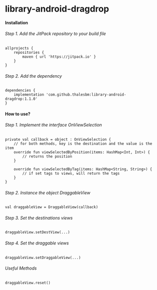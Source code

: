 # library-android-dragdrop

#### Installation

###### Step 1. Add the JitPack repository to your build file
```
allprojects {
    repositories {
        maven { url 'https://jitpack.io' }
    }
}
```

###### Step 2. Add the dependency
```
dependencies {
    implementation 'com.github.thalesbm:library-android-dragdrop:1.1.0'
}
```
#### How to use?

###### Step 1. Implement the interface OnViewSelection
```
private val callback = object : OnViewSelection {
    // for both methods, key is the destination and the value is the item
    override fun viewSelectedByPosition(items: HashMap<Int, Int>) {
        // returns the position
    }

    override fun viewSelectedByTag(items: HashMap<String, String>) {
        // if set tags to views, will return the tags
    }
}
```

###### Step 2. Instance the object DraggableView
```
val draggableView = DraggableView(callback)
```

###### Step 3. Set the destinations views
```
draggableView.setDestView(...)
```

###### Step 4. Set the draggable views
```
draggableView.setDraggableView(...)
```

###### Useful Methods
```
draggableView.reset()
```
